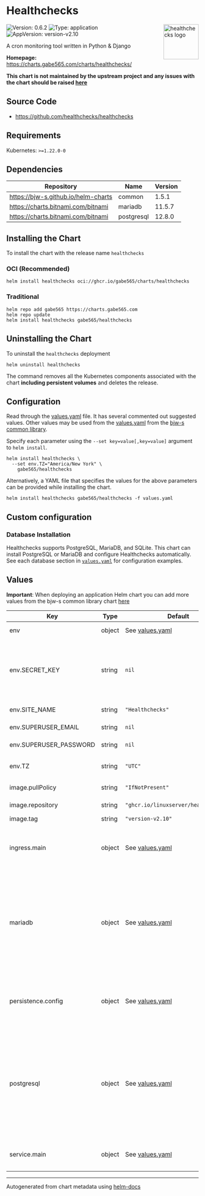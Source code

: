 # Healthchecks

<img src="https://raw.githubusercontent.com/gabe565/charts/main/charts/healthchecks/icon.svg" align="right" width="92" alt="healthchecks logo">

![Version: 0.6.2](https://img.shields.io/badge/Version-0.6.2-informational?style=flat)
![Type: application](https://img.shields.io/badge/Type-application-informational?style=flat)
![AppVersion: version-v2.10](https://img.shields.io/badge/AppVersion-version--v2.10-informational?style=flat)

A cron monitoring tool written in Python & Django

**Homepage:** <https://charts.gabe565.com/charts/healthchecks/>

**This chart is not maintained by the upstream project and any issues with the chart should be raised
[here](https://github.com/gabe565/charts/issues/new?assignees=gabe565&labels=bug&template=bug_report.yaml&name=healthchecks&version=0.6.2)**

## Source Code

* <https://github.com/healthchecks/healthchecks>

## Requirements

Kubernetes: `>=1.22.0-0`

## Dependencies

| Repository | Name | Version |
|------------|------|---------|
| <https://bjw-s.github.io/helm-charts> | common | 1.5.1 |
| <https://charts.bitnami.com/bitnami> | mariadb | 11.5.7 |
| <https://charts.bitnami.com/bitnami> | postgresql | 12.8.0 |

## Installing the Chart

To install the chart with the release name `healthchecks`

### OCI (Recommended)

```console
helm install healthchecks oci://ghcr.io/gabe565/charts/healthchecks
```

### Traditional

```console
helm repo add gabe565 https://charts.gabe565.com
helm repo update
helm install healthchecks gabe565/healthchecks
```

## Uninstalling the Chart

To uninstall the `healthchecks` deployment

```console
helm uninstall healthchecks
```

The command removes all the Kubernetes components associated with the chart **including persistent volumes** and deletes the release.

## Configuration

Read through the [values.yaml](./values.yaml) file. It has several commented out suggested values.
Other values may be used from the [values.yaml](https://github.com/bjw-s/helm-charts/tree/a081de5/charts/library/common/values.yaml) from the [bjw-s common library](https://github.com/bjw-s/helm-charts/tree/a081de5/charts/library/common).

Specify each parameter using the `--set key=value[,key=value]` argument to `helm install`.

```console
helm install healthchecks \
  --set env.TZ="America/New York" \
    gabe565/healthchecks
```

Alternatively, a YAML file that specifies the values for the above parameters can be provided while installing the chart.

```console
helm install healthchecks gabe565/healthchecks -f values.yaml
```

## Custom configuration

### Database Installation

Healthchecks supports PostgreSQL, MariaDB, and SQLite.
This chart can install PostgreSQL or MariaDB and configure Healthchecks automatically.
See each database section in [`values.yaml`](./values.yaml) for configuration examples.

## Values

**Important**: When deploying an application Helm chart you can add more values from the bjw-s common library chart [here](https://github.com/bjw-s/helm-charts/tree/a081de5/charts/library/common)

| Key | Type | Default | Description |
|-----|------|---------|-------------|
| env | object | See [values.yaml](./values.yaml) | Environment variables [[ref]](https://healthchecks.io/docs/self_hosted_configuration/) |
| env.SECRET_KEY | string | `nil` | A secret key used for cryptographic signing.    Use `openssl rand -base64 32` to generate a random key. |
| env.SITE_NAME | string | `"Healthchecks"` | The site's name |
| env.SUPERUSER_EMAIL | string | `nil` | Superuser email |
| env.SUPERUSER_PASSWORD | string | `nil` | Superuser password |
| env.TZ | string | `"UTC"` | Set the container timezone |
| image.pullPolicy | string | `"IfNotPresent"` | Image pull policy |
| image.repository | string | `"ghcr.io/linuxserver/healthchecks"` | Image repository |
| image.tag | string | `"version-v2.10"` | Image tag |
| ingress.main | object | See [values.yaml](./values.yaml) | Enable and configure ingress settings for the chart under this key. |
| mariadb | object | See [values.yaml](./values.yaml) | Enable and configure mariadb database subchart under this key.    If enabled, the app's db envs will be set for you.    For more options see [mariadb chart documentation](https://github.com/bitnami/charts/tree/master/bitnami/mariadb) |
| persistence.config | object | See [values.yaml](./values.yaml) | Configure persistence settings for the chart under this key.    Necessary for SQLite. |
| postgresql | object | See [values.yaml](./values.yaml) | Enable and configure postgresql database subchart under this key.    If enabled, the app's db envs will be set for you.    For more options see [postgresql chart documentation](https://github.com/bitnami/charts/tree/master/bitnami/postgresql) |
| service.main | object | See [values.yaml](./values.yaml) | Configures service settings for the chart. |

---
Autogenerated from chart metadata using [helm-docs](https://github.com/norwoodj/helm-docs)
